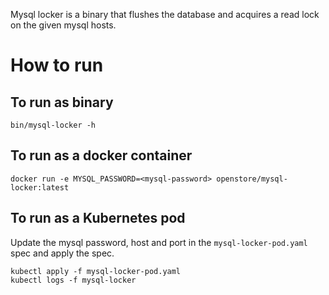 Mysql locker is a binary that flushes the database and acquires a read lock on the given mysql hosts.

# How to run

## To run as binary
```
bin/mysql-locker -h
```

## To run as a docker container
```
docker run -e MYSQL_PASSWORD=<mysql-password> openstore/mysql-locker:latest
```

## To run as a Kubernetes pod

Update the mysql password, host and port in the `mysql-locker-pod.yaml` spec and apply the spec.
```
kubectl apply -f mysql-locker-pod.yaml
kubectl logs -f mysql-locker
```
